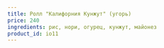 ```yaml
---
title: Ролл "Калифорния Кунжут" (угорь)
price: 240
ingredients: рис, нори, огурец, кунжут, майонез
product_id: io11
---
```




